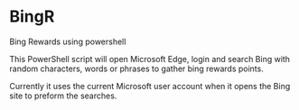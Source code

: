 # BingR
Bing Rewards using powershell

This PowerShell script will open Microsoft Edge, login and search Bing with random characters, words or phrases to gather bing rewards points.

Currently it uses the current Microsoft user account when it opens the Bing site to preform the searches.

